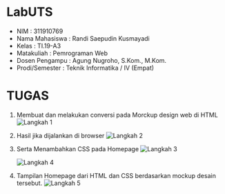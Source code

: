 # LabUTS
- NIM : 311910769
- Nama Mahasiswa : Randi Saepudin Kusmayadi
- Kelas : TI.19-A3
- Matakuliah : Pemrograman Web
- Dosen Pengampu : Agung Nugroho, S.Kom., M.Kom.
- Prodi/Semester : Teknik Informatika / IV (Empat)

# TUGAS
1. Membuat dan melakukan conversi pada Morckup design web di HTML
   ![Langkah 1](https://user-images.githubusercontent.com/59683573/116770957-c9e22700-aa71-11eb-9465-256cd4410ca8.png)

2. Hasil jika dijalankan di browser
   ![Langkah 2](https://user-images.githubusercontent.com/59683573/116770978-f6963e80-aa71-11eb-9a9e-c9784725eb32.png)

3. Serta Menambahkan CSS pada Homepage
   ![Langkah 3](https://user-images.githubusercontent.com/59683573/116770985-0877e180-aa72-11eb-840c-5bf7c24f81cf.png)

   ![Langkah 4](https://user-images.githubusercontent.com/59683573/116770997-1f1e3880-aa72-11eb-8b71-212d47ba3977.png)

4. Tampilan Homepage dari HTML dan CSS berdasarkan mockup desain tersebut.
   ![Langkah 5](https://user-images.githubusercontent.com/59683573/116771002-2a716400-aa72-11eb-9066-dff76a260d3d.png)
